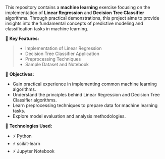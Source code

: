 This repository contains a **machine learning** exercise focusing on the implementation of **Linear Regression** and **Decision Tree Classifier** algorithms. Through practical demonstrations, this project aims to provide insights into the fundamental concepts of predictive modeling and classification tasks in machine learning.

🌱 **Key Features:**

> + Implementation of Linear Regression
> + Decision Tree Classifier Application
> + Preprocessing Techniques
> + Sample Dataset and Notebook


🌱 **Objectives:**

+ Gain practical experience in implementing common machine learning algorithms.
+ Understand the principles behind Linear Regression and Decision Tree Classifier algorithms.
+ Learn preprocessing techniques to prepare data for machine learning tasks.
+ Explore model evaluation and analysis methodologies.

🌱 **Technologies Used:**
+ ⚡ Python
+ ⚡ scikit-learn
+ ⚡ Jupyter Notebook
